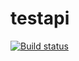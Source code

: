 # testapi
[![Build status](https://ci.appveyor.com/api/projects/status/m5o637lmq9dbg4w3?svg=true)](https://ci.appveyor.com/project/bloody-slipper/testapi)
